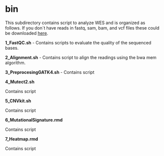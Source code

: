 # **bin**

This subdirectory contains script to analyze WES and is organized as follows.
If you don´t have reads in fastq, sam, bam, and vcf files these could be downloaded [here](https://github.com/Martinez-Gregorio-Hector/workflow_to_analysis_WES/tree/master/data).

**1_FastQC.sh** - Contains scripts to evaluate the quality of the sequenced bases.

**2_Alignment.sh** - Contains script to align the readings using the bwa mem algorithm.

**3_PreprocesingGATK4.sh** - Contains script 

**4_Mutect2.sh**

Contains script 

**5_CNVkit.sh**

Contains script

**6_MutationalSignature.rmd**

Contains script

**7_Heatmap.rmd**

Contains script

